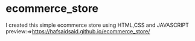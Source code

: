 # ecommerce_store
I created this simple ecommerce store using HTML,CSS and JAVASCRIPT 
preview:=>https://hafsaidsaid.github.io/ecommerce_store/

